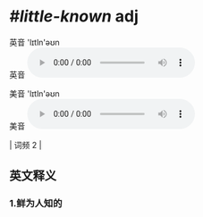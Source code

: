 # ***\#little-known*** adj
英音 'lɪtln'əʊn  
英音
<audio src="./media/little-known1.aac" controls="controls"></audio>

美音 'lɪtln'əʊn  
美音
<audio src="./media/little-known2.aac" controls="controls"></audio>



| 词频 2 |  

英文释义
---
### 1.**鲜为人知的**  


